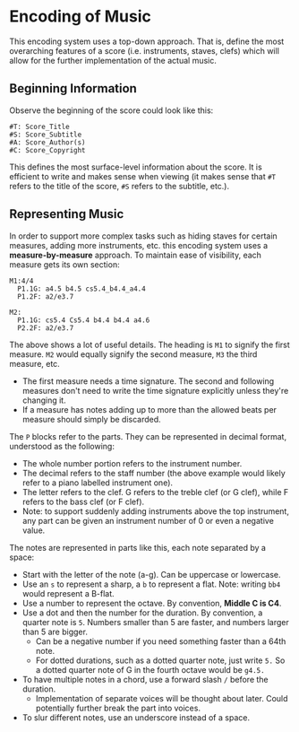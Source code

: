 # Encoding of Music

This encoding system uses a top-down approach. That is, define the most overarching features of a score (i.e. instruments, staves, clefs) which will allow for the further implementation of the actual music.

## Beginning Information

Observe the beginning of the score could look like this:

```
#T: Score_Title
#S: Score_Subtitle
#A: Score_Author(s)
#C: Score_Copyright
```

This defines the most surface-level information about the score. It is efficient to write and makes sense when viewing (it makes sense that `#T` refers to the title of the score, `#S` refers to the subtitle, etc.).

## Representing Music

In order to support more complex tasks such as hiding staves for certain measures, adding more instruments, etc. this encoding system uses a **measure-by-measure** approach. To maintain ease of visibility, each measure gets its own section:

```
M1:4/4
  P1.1G: a4.5 b4.5 cs5.4_b4.4_a4.4
  P1.2F: a2/e3.7

M2:
  P1.1G: cs5.4 Cs5.4 b4.4 b4.4 a4.6
  P2.2F: a2/e3.7
```

The above shows a lot of useful details. The heading is `M1` to signify the first measure. `M2` would equally signify the second measure, `M3` the third measure, etc.
- The first measure needs a time signature. The second and following measures don't need to write the time signature explicitly unless they're changing it.
- If a measure has notes adding up to more than the allowed beats per measure should simply be discarded.

The `P` blocks refer to the parts. They can be represented in decimal format, understood as the following:
- The whole number portion refers to the instrument number.
- The decimal refers to the staff number (the above example would likely refer to a piano labelled instrument one).
- The letter refers to the clef. G refers to the treble clef (or G clef), while F refers to the bass clef (or F clef).
- Note: to support suddenly adding instruments above the top instrument, any part can be given an instrument number of 0 or even a negative value.

The notes are represented in parts like this, each note separated by a space:
- Start with the letter of the note (a-g). Can be uppercase or lowercase.
- Use an `s` to represent a sharp, a `b` to represent a flat. Note: writing `bb4` would represent a B-flat.
- Use a number to represent the octave. By convention, **Middle C is C4**.
- Use a dot and then the number for the duration. By convention, a quarter note is `5`. Numbers smaller than 5 are faster, and numbers larger than 5 are bigger.
  - Can be a negative number if you need something faster than a 64th note.
  - For dotted durations, such as a dotted quarter note, just write `5.` So a dotted quarter note of G in the fourth octave would be `g4.5.`
- To have multiple notes in a chord, use a forward slash `/` before the duration.
  - Implementation of separate voices will be thought about later. Could potentially further break the part into voices.
- To slur different notes, use an underscore instead of a space.
